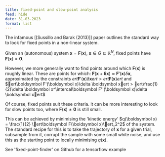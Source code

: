 ```yaml
---
title: fixed-point and slow-point analysis
feed: hide
date: 31-03-2023
format: list
---
```



The infamous [[Sussillo and Barak (2013)]] paper outlines the standard way to look for fixed points in a non-linear system. 

Given an (autonomous) system $\boldsymbol x = \boldsymbol F(\boldsymbol x),\ \boldsymbol x\in G\subseteq \mathbb{R}^N$, fixed points have $\boldsymbol F(\boldsymbol x) = \boldsymbol 0$.

However, we more generally want to find points around which $\boldsymbol F(\boldsymbol x)$ is roughly linear. These are points for which: $\boldsymbol F(\boldsymbol x + \boldsymbol \delta \boldsymbol x)\approx \boldsymbol F'(\boldsymbol x)\delta \boldsymbol x$, approximated by the constraints $ert\boldsymbol F'(\boldsymbol x)\delta \boldsymbol xert > ert\boldsymbol F(\boldsymbol x)ert$ and $ert\boldsymbol F'(\boldsymbol x)\delta \boldsymbol xert > ert\frac{1}{2}\delta \boldsymbol x^\intercal\boldsymbol F''(\boldsymbol x)\delta \boldsymbol xert$

Of course, fixed points suit these criteria. It can be more interesting to look for slow points too, where $\boldsymbol F(\boldsymbol x) \neq \boldsymbol 0$ is still small.

This can be achieved by minimising the 'kinetic energy' $q(\boldsymbol x) = \frac{1}{2} \ert\boldsymbol F(\boldsymbol x)\ert_2^2$ of the system. The standard recipe for this is to take the trajectory of $\boldsymbol x$ for a given trial, subsample from it, corrupt the sample with some small white noise, and use this as the starting point to locally minimising $q(\boldsymbol x)$.


See 'fixed-point-finder' on Github for a tensorflow example